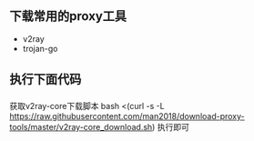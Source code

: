 ## 下载常用的proxy工具
 - v2ray
 - trojan-go

## 执行下面代码
###
获取v2ray-core下载脚本 bash <(curl -s -L https://raw.githubusercontent.com/man2018/download-proxy-tools/master/v2ray-core_download.sh) 执行即可
